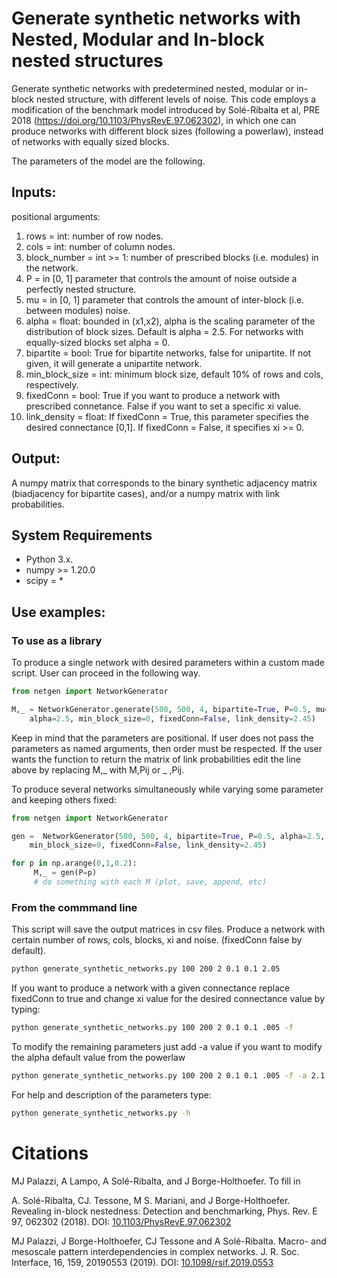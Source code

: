 #  Generate synthetic networks with Nested, Modular and In-block nested structures

Generate synthetic networks with predetermined nested, modular or in-block nested structure, with different levels of noise. This code employs a modification of the benchmark model introduced by Solé-Ribalta et al, PRE 2018 (https://doi.org/10.1103/PhysRevE.97.062302), in which one can produce networks with different block sizes (following a powerlaw), instead of networks with equally sized blocks. 

The parameters of the model are the following.
        
## Inputs:
positional arguments:
1) rows  = int: number of row nodes.
2) cols  = int: number of column nodes.
3) block_number   = int >= 1: number of prescribed blocks (i.e. modules) in the network.
4) P   = in [0, 1] parameter that controls the amount of noise outside a perfectly nested structure.
5) mu  = in [0, 1] parameter that controls the amount of inter-block (i.e. between modules) noise.
6) alpha = float: bounded in (x1,x2), alpha is the scaling parameter of the distribution of block sizes. Default is alpha = 2.5. 
	For networks with equally-sized blocks set alpha = 0.
7) bipartite = bool: True for bipartite networks, false for unipartite. If not given, it will generate a unipartite network.
8) min_block_size = int: minimum block size, default 10% of rows and cols, respectively.
9) fixedConn = bool: True if you want to produce a network with prescribed connetance. False if you want to set a specific xi value.
10) link_density = float: If fixedConn = True, this parameter specifies the desired connectance [0,1]. If fixedConn = False, it specifies xi >= 0.

## Output:
A numpy matrix that corresponds to the binary synthetic adjacency matrix (biadjacency for bipartite cases), and/or a numpy matrix with link probabilities.

## System Requirements 	
	
- Python 3.x.
- numpy >= 1.20.0
- scipy = *

## Use examples: 
### To use as a library
To produce a single network with desired parameters within a custom made script. User can proceed in the following way.
```python
from netgen import NetworkGenerator

M,_ = NetworkGenerator.generate(500, 500, 4, bipartite=True, P=0.5, mu=0.5, 
	alpha=2.5, min_block_size=0, fixedConn=False, link_density=2.45)

```
Keep in mind that the parameters are positional. If user does not pass the parameters as named arguments, then order must be respected. If the user wants the function to return the matrix of link probabilities edit the line above by replacing M,_ with M,Pij or  _ ,Pij. 

To produce several networks simultaneously while varying some parameter and keeping others fixed:
```python
from netgen import NetworkGenerator

gen =  NetworkGenerator(500, 500, 4, bipartite=True, P=0.5, alpha=2.5, 
	min_block_size=0, fixedConn=False, link_density=2.45)

for p in np.arange(0,1,0.2):
     M,_ = gen(P=p)
     # do something with each M (plot, save, append, etc)

```

### From the commmand line
This script will save the output matrices in csv files. Produce a network with certain number of rows, cols, blocks, xi and noise. (fixedConn false by default).
``` sh
python generate_synthetic_networks.py 100 200 2 0.1 0.1 2.05

```
If you want to produce a network with a given connectance replace fixedConn to true and change xi value for the desired connectance value by typing:
``` sh
python generate_synthetic_networks.py 100 200 2 0.1 0.1 .005 -f

```
To modify the remaining parameters just add -a value if you want to modify the alpha default value from the powerlaw
``` sh
python generate_synthetic_networks.py 100 200 2 0.1 0.1 .005 -f -a 2.1

```

For help and description of the parameters type:
``` sh
python generate_synthetic_networks.py -h

```

# Citations
MJ Palazzi, A Lampo, A Solé-Ribalta, and J Borge-Holthoefer. To fill in

A. Solé-Ribalta, CJ. Tessone, M S. Mariani, and J Borge-Holthoefer. Revealing in-block nestedness: Detection and benchmarking, Phys. Rev. E 97, 062302 (2018). DOI: [10.1103/PhysRevE.97.062302](https://doi.org/10.1103/PhysRevE.97.062302)

MJ Palazzi, J Borge-Holthoefer, CJ Tessone and A Solé-Ribalta. Macro- and mesoscale pattern interdependencies in complex networks. J. R. Soc. Interface, 16, 159, 20190553 (2019). DOI: [10.1098/rsif.2019.0553](https://doi.org/10.1098/rsif.2019.0553)
